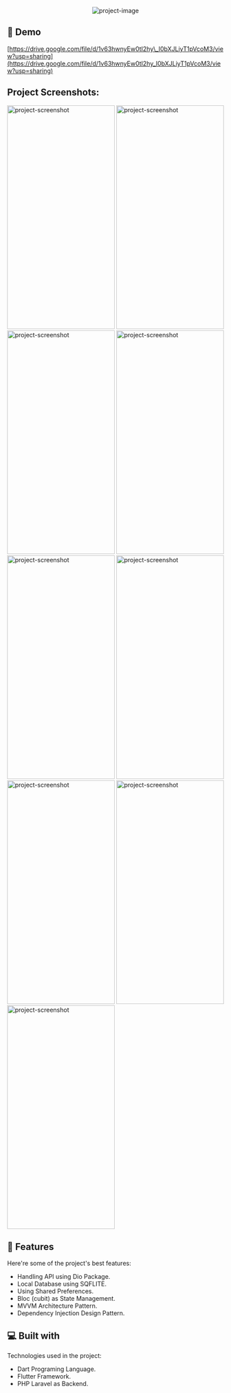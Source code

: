 <p align="center"><img src="https://socialify.git.ci/Shehab611/qassim/image?description=1&amp;descriptionEditable=An%20application%20aimed%20at%20providing%20tourism%20services%20in%20the%20Qassim%20region%0A%20and%20its%20provinces%2C%20showcasing%20the%20vibrant%20tourism%20offerings%20available%20in%20the%20area.&amp;font=Raleway&amp;language=1&amp;name=1&amp;pattern=Solid&amp;theme=Dark" alt="project-image"></p>

<h2>🚀 Demo</h2>

[https://drive.google.com/file/d/1v63hwnyEw0tI2hy\_I0bXJLiyT1pVcoM3/view?usp=sharing](https://drive.google.com/file/d/1v63hwnyEw0tI2hy_I0bXJLiyT1pVcoM3/view?usp=sharing)

<h2>Project Screenshots:</h2>

<img src="https://github.com/Shehab611/qassim/assets/77563526/004b924a-52f2-4d5e-975e-49651d9c6274" alt="project-screenshot" width="250" height="520/">

<img src="https://github.com/Shehab611/qassim/assets/77563526/e27e8195-234d-4411-b2cd-440c25a8f12a" alt="project-screenshot" width="250" height="520/">

<img src="https://github.com/Shehab611/qassim/assets/77563526/f255d1a0-a176-48ea-bfb6-14516e33b294" alt="project-screenshot" width="250" height="520/">

<img src="https://github.com/Shehab611/qassim/assets/77563526/950f6f13-b4b3-463e-b5a9-42dc61081512" alt="project-screenshot" width="250" height="520/">

<img src="https://github.com/Shehab611/qassim/assets/77563526/05564633-d9ff-4cc9-86c7-25e4c35adb4d" alt="project-screenshot" width="250" height="520/">

<img src="https://github.com/Shehab611/qassim/assets/77563526/fd549fe1-d30e-4c22-9d8e-7752efc8c53d" alt="project-screenshot" width="250" height="520/">

<img src="https://github.com/Shehab611/qassim/assets/77563526/bc2ab1c8-b968-48d1-878f-f16747502813" alt="project-screenshot" width="250" height="520/">

<img src="https://github.com/Shehab611/qassim/assets/77563526/e5db620d-6623-41a5-991d-a792ede07c15" alt="project-screenshot" width="250" height="520/">

<img src="https://github.com/Shehab611/qassim/assets/77563526/5e9ef3fc-d44d-4a22-bdf7-87fe2aed163f" alt="project-screenshot" width="250" height="520/">


  
  
<h2>🧐 Features</h2>

Here're some of the project's best features:

*   Handling API using Dio Package.
*   Local Database using SQFLITE.
*   Using Shared Preferences.
*   Bloc (cubit) as State Management.
*   MVVM Architecture Pattern.
*   Dependency Injection Design Pattern.

  
  
<h2>💻 Built with</h2>

Technologies used in the project:

*   Dart Programing Language.
*   Flutter Framework.
*   PHP Laravel as Backend.

